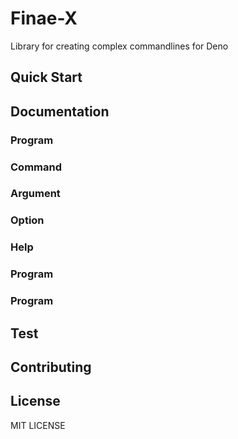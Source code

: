# Finae-X

Library for creating complex commandlines for Deno

## Quick Start

## Documentation

### Program

#### 

### Command

### Argument

### Option

### Help

### Program

### Program

## Test

## Contributing

## License

MIT LICENSE

